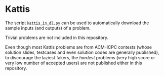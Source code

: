 # Kattis

The script [`kattis_in_dl.py`](kattis_in_dl.py) can be used to automatically download the sample inputs (and outputs) of a problem.

Trivial problems are not included in this repository.

Even though most Kattis problems are from ACM-ICPC contests (whose solution slides, testcases and even solution codes are generally published), to discourage the laziest fakers, the _hardest_ problems (very high score or very low number of accepted users) are not published either in this repository.
